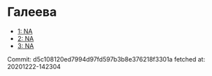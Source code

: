 # Галеева
- [1: NA](1.md)
- [2: NA](2.md)
- [3: NA](3.md)

Commit: d5c108120ed7994d97fd597b3b8e376218f3301a
 fetched at: 20201222-142304
